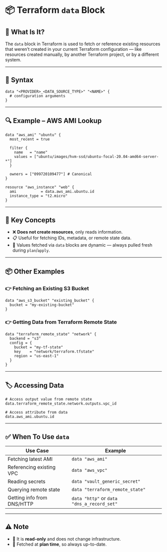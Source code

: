 # 📦 Terraform `data` Block

## 📘 What Is It?

The `data` block in Terraform is used to fetch or reference existing resources that weren’t created in your current Terraform configuration — like resources created manually, by another Terraform project, or by a different system.

---

## 🧱 Syntax

```hcl
data "<PROVIDER>_<DATA_SOURCE_TYPE>" "<NAME>" {
  # configuration arguments
}
```

---

## 🔍 Example – AWS AMI Lookup

```hcl
data "aws_ami" "ubuntu" {
  most_recent = true

  filter {
    name   = "name"
    values = ["ubuntu/images/hvm-ssd/ubuntu-focal-20.04-amd64-server-*"]
  }

  owners = ["099720109477"] # Canonical
}

resource "aws_instance" "web" {
  ami           = data.aws_ami.ubuntu.id
  instance_type = "t2.micro"
}
```

---

## 🧠 Key Concepts

- ❌ **Does not create resources**, only reads information.
- 📋 Useful for fetching IDs, metadata, or remote state data.
- 🔄 Values fetched via `data` blocks are dynamic — always pulled fresh during `plan`/`apply`.

---

## 📦 Other Examples

### 👉 Fetching an Existing S3 Bucket

```hcl
data "aws_s3_bucket" "existing_bucket" {
  bucket = "my-existing-bucket"
}
```

### 👉 Getting Data from Terraform Remote State

```hcl
data "terraform_remote_state" "network" {
  backend = "s3"
  config = {
    bucket = "my-tf-state"
    key    = "network/terraform.tfstate"
    region = "us-east-1"
  }
}
```

---

## 🏷 Accessing Data

```hcl
# Access output value from remote state
data.terraform_remote_state.network.outputs.vpc_id

# Access attribute from data
data.aws_ami.ubuntu.id
```

---

## ✅ When To Use `data`

| **Use Case**               | **Example**                                |
| -------------------------- | ------------------------------------------ |
| Fetching latest AMI        | `data "aws_ami"`                           |
| Referencing existing VPC   | `data "aws_vpc"`                           |
| Reading secrets            | `data "vault_generic_secret"`              |
| Querying remote state      | `data "terraform_remote_state"`            |
| Getting info from DNS/HTTP | `data "http"` or `data "dns_a_record_set"` |

---

## ⚠️ Note

- 🛑 It is **read-only** and does not change infrastructure.
- 🔄 Fetched at **plan time**, so always up-to-date.
